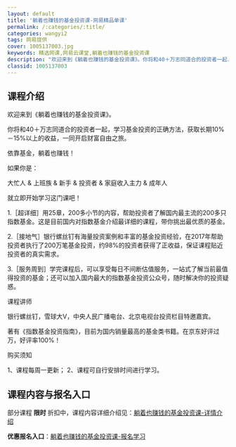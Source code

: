 ```yaml
---
layout: default
title: '躺着也赚钱的基金投资课-网易精品单课'
permalink: /:categories/:title/
categories: wangyi2
tags: 网易提供
cover: 1005137003.jpg
keywords: 精选网课,网易云课堂,躺着也赚钱的基金投资课
description: "欢迎来到《躺着也赚钱的基金投资课》。你将和40＋万志同道合的投资者一起，学习基金投资的正确方法，获取长期10%－15%以上的收益，一同开启财富自由之旅。依靠基金，躺着也赚钱！如果你是：大忙人"
classid: 1005137003
---
```


## 课程介绍

欢迎来到《躺着也赚钱的基金投资课》。

你将和40＋万志同道合的投资者一起，学习基金投资的正确方法，获取长期10%－15%以上的收益，一同开启财富自由之旅。

依靠基金，躺着也赚钱！

如果你是： 

大忙人  &  上班族  &  新手  &  投资者  &  家庭收入主力  &  成年人

就立即开始学习这门课吧！

1.［超详细］用25章，200多小节的内容，帮助投资者了解国内最主流的200多只指数基金。这是目前国内对指数基金介绍最详细的课程，带你挑出最优质的基金。

2.［接地气］银行螺丝钉有海量投资案例和丰富的基金投资经验，在2017年帮助投资者执行了200万笔基金投资，约98%的投资者获得了正收益，保证课程贴近投资者的真实需求。

3.［服务周到］学完课程后，可以享受每日不间断估值服务，一站式了解当前最值得投资的基金；还可以加入国内最大的指数基金投资公众号，随时解决你的投资疑惑。

课程讲师

银行螺丝钉，雪球大V，中央人民广播电台、北京电视台投资栏目特邀嘉宾。

著有《指数基金投资指南》，目前为国内销量最高的基金类书籍。在京东好评过万，好评率100%！

购买须知

1、课程每周一更新；
2、课程可自行安排时间进行学习。

## 课程内容与报名入口

部分课程 **限时** 折扣中，课程内容详细介绍见：[躺着也赚钱的基金投资课-详情介绍](https://study.163.com/course/introduction/1005137003.htm?share=1&shareId=1025206652&utm_campaign=share&utm_medium=iphoneShare&utm_source=&utm_u=1025206652)

**优惠报名入口**：[躺着也赚钱的基金投资课-报名学习](https://study.163.com/course/introduction/1005137003.htm?share=1&shareId=1025206652&utm_campaign=share&utm_medium=iphoneShare&utm_source=&utm_u=1025206652)

